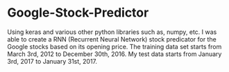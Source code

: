# Google-Stock-Predictor
Using keras and various other python libraries such as, numpy, etc. I was able to create a RNN (Recurrent Neural Network)
stock predicator for the Google stocks 
based on its opening price. The training data set starts from March 3rd, 2012 to December 30th, 2016. 
My test data starts from January 3rd, 2017 to January 31st, 2017. 
